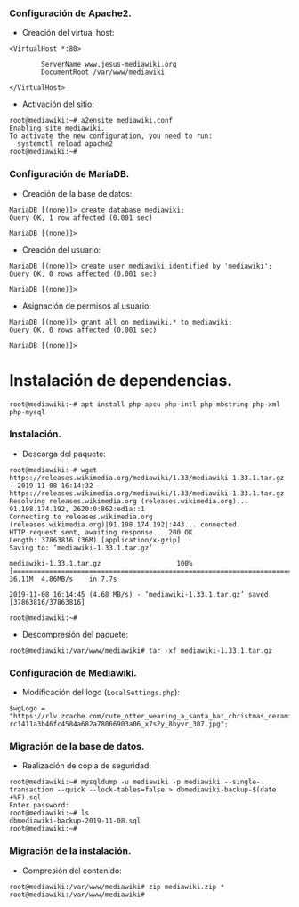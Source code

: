 ### Configuración de Apache2.
- Creación del virtual host:
~~~
<VirtualHost *:80>

        ServerName www.jesus-mediawiki.org
        DocumentRoot /var/www/mediawiki

</VirtualHost>
~~~

- Activación del sitio:
~~~
root@mediawiki:~# a2ensite mediawiki.conf
Enabling site mediawiki.
To activate the new configuration, you need to run:
  systemctl reload apache2
root@mediawiki:~#
~~~

### Configuración de MariaDB.
- Creación de la base de datos:
~~~
MariaDB [(none)]> create database mediawiki;
Query OK, 1 row affected (0.001 sec)

MariaDB [(none)]>
~~~

- Creación del usuario:
~~~
MariaDB [(none)]> create user mediawiki identified by 'mediawiki';
Query OK, 0 rows affected (0.001 sec)

MariaDB [(none)]>
~~~

- Asignación de permisos al usuario:
~~~
MariaDB [(none)]> grant all on mediawiki.* to mediawiki;
Query OK, 0 rows affected (0.001 sec)

MariaDB [(none)]>
~~~

# Instalación de dependencias.
~~~
root@mediawiki:~# apt install php-apcu php-intl php-mbstring php-xml php-mysql
~~~

### Instalación.
- Descarga del paquete:
~~~
root@mediawiki:~# wget https://releases.wikimedia.org/mediawiki/1.33/mediawiki-1.33.1.tar.gz
--2019-11-08 16:14:32--  https://releases.wikimedia.org/mediawiki/1.33/mediawiki-1.33.1.tar.gz
Resolving releases.wikimedia.org (releases.wikimedia.org)... 91.198.174.192, 2620:0:862:ed1a::1
Connecting to releases.wikimedia.org (releases.wikimedia.org)|91.198.174.192|:443... connected.
HTTP request sent, awaiting response... 200 OK
Length: 37863816 (36M) [application/x-gzip]
Saving to: ‘mediawiki-1.33.1.tar.gz’

mediawiki-1.33.1.tar.gz                   100%[=====================================================================================>]  36.11M  4.86MB/s    in 7.7s

2019-11-08 16:14:45 (4.68 MB/s) - ‘mediawiki-1.33.1.tar.gz’ saved [37863816/37863816]

root@mediawiki:~#
~~~

- Descompresión del paquete:
~~~
root@mediawiki:/var/www/mediawiki# tar -xf mediawiki-1.33.1.tar.gz
~~~

### Configuración de Mediawiki.
- Modificación del logo (`LocalSettings.php`):
~~~
$wgLogo = "https://rlv.zcache.com/cute_otter_wearing_a_santa_hat_christmas_ceramic_ornament-rc1411a3b46fc4584a682a78066903a06_x7s2y_8byvr_307.jpg";
~~~


### Migración de la base de datos.
- Realización de copia de seguridad:
~~~
root@mediawiki:~# mysqldump -u mediawiki -p mediawiki --single-transaction --quick --lock-tables=false > dbmediawiki-backup-$(date +%F).sql
Enter password:
root@mediawiki:~# ls
dbmediawiki-backup-2019-11-08.sql
root@mediawiki:~#
~~~


### Migración de la instalación.
- Compresión del contenido:
~~~
root@mediawiki:/var/www/mediawiki# zip mediawiki.zip *
root@mediawiki:/var/www/mediawiki#
~~~
